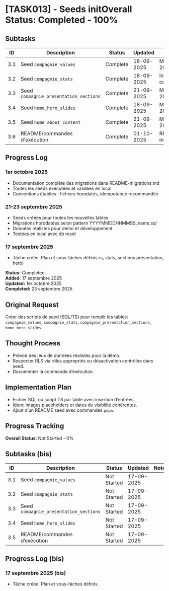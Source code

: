 # [TASK013] - Seeds init**Overall Status:** Completed - 100%

## Subtasks

| ID | Description | Status | Updated | Notes |
|----|-------------|--------|---------|-------|
| 3.1 | Seed `compagnie_values` | Complete | 18-09-2025 | Migration 20250918095610 |
| 3.2 | Seed `compagnie_stats` | Complete | 18-09-2025 | Intégré dans core_content |
| 3.3 | Seed `compagnie_presentation_sections` | Complete | 21-09-2025 | Migration 20250921110000 |
| 3.4 | Seed `home_hero_slides` | Complete | 18-09-2025 | Migration 20250918031500 |
| 3.5 | Seed `home_about_content` | Complete | 21-09-2025 | Migration 20250921113000 |
| 3.6 | README/commandes d'exécution | Complete | 01-10-2025 | README-migrations.md |

## Progress Log

### 1er octobre 2025

- Documentation complète des migrations dans README-migrations.md
- Toutes les seeds exécutées et validées en local
- Conventions établies : fichiers horodatés, idempotence recommandée

### 21-23 septembre 2025

- Seeds créées pour toutes les nouvelles tables
- Migrations horodatées selon pattern YYYYMMDDHHMMSS_name.sql
- Données réalistes pour démo et développement
- Testées en local avec db reset

### 17 septembre 2025

- Tâche créée. Plan et sous-tâches définis.rs, stats, sections présentation, hero)

**Status:** Completed  
**Added:** 17 septembre 2025  
**Updated:** 1er octobre 2025  
**Completed:** 23 septembre 2025

## Original Request

Créer des scripts de seed (SQL/TS) pour remplir les tables: `compagnie_values`, `compagnie_stats`, `compagnie_presentation_sections`, `home_hero_slides`.

## Thought Process

- Prévoir des jeux de données réalistes pour la démo.
- Respecter RLS via rôles appropriés ou désactivation contrôlée dans seed.
- Documenter la commande d’exécution.

## Implementation Plan

- Fichier SQL ou script TS par table avec insertion d’entrées.
- Idem: images placeholders et dates de visibilité cohérentes.
- Ajout d’un README seed avec commandes `pnpm`.

## Progress Tracking

**Overall Status:** Not Started - 0%

## Subtasks (bis)

| ID | Description | Status | Updated | Notes |
|----|-------------|--------|---------|-------|
| 3.1 | Seed `compagnie_values` | Not Started | 17-09-2025 | |
| 3.2 | Seed `compagnie_stats` | Not Started | 17-09-2025 | |
| 3.3 | Seed `compagnie_presentation_sections` | Not Started | 17-09-2025 | |
| 3.4 | Seed `home_hero_slides` | Not Started | 17-09-2025 | |
| 3.5 | README/commandes d’exécution | Not Started | 17-09-2025 | |

## Progress Log (bis)

### 17 septembre 2025 (bis)

- Tâche créée. Plan et sous-tâches définis.

